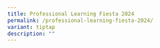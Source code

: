 ```yaml
---
title: Professional Learning Fiesta 2024
permalink: /professional-learning-fiesta-2024/
variant: tiptap
description: ""
---
```

